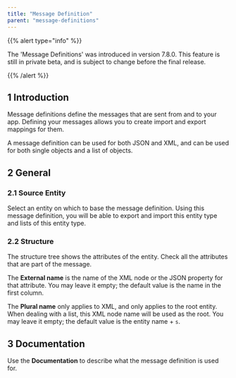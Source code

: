 ```yaml
---
title: "Message Definition"
parent: "message-definitions"
---
```


{{% alert type="info" %}}

The 'Message Definitions' was introduced in version 7.8.0. This feature is still in private beta, and is subject to change before the final release.

{{% /alert %}}

## 1 Introduction

Message definitions define the messages that are sent from and to your app. Defining your messages allows you to create import and export mappings for them.

A message definition can be used for both JSON and XML, and can be used for both single objects and a list of objects.

## 2 General

### 2.1 Source Entity

Select an entity on which to base the message definition. Using this message definition, you will be able to export and import this entity type and lists of this entity type.

### 2.2 Structure

The structure tree shows the attributes of the entity. Check all the attributes that are part of the message.

The **External name** is the name of the XML node or the JSON property for that attribute. You may leave it empty; the default value is the name in the first column.

The **Plural name** only applies to XML, and only applies to the root entity. When dealing with a list, this XML node name will be used as the root. You may leave it empty; the default value is the entity name + `s`.

## 3 Documentation

Use the **Documentation** to describe what the message definition is used for.
